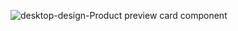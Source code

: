  
![desktop-design-Product preview card component](https://github.com/Eduard38655/Product-preview-card-component/assets/93397077/41b31fd8-5927-4901-aa66-14cd2275efa2)
